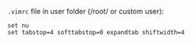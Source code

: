`.vimrc` file in user folder (/root/ or custom user):
```
set nu
set tabstop=4 softtabstop=0 expandtab shiftwidth=4
```
